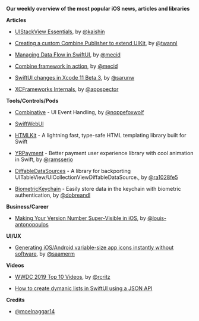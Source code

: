 **Our weekly overview of the most popular iOS news, articles and libraries**


**Articles**

* [UIStackView Essentials](https://nshipster.com/uistackview/), by [@kaishin](https://twitter.com/kaishin)

* [Creating a custom Combine Publisher to extend UIKit](https://www.avanderlee.com/swift/custom-combine-publisher/), by [@twannl](https://twitter.com/twannl)

* [Managing Data Flow in SwiftUI](https://mecid.github.io/2019/07/03/managing-data-flow-in-swiftui/), by [@mecid](https://twitter.com/mecid)

* [Combine framework in action](https://medium.com/snowdog-labs/combine-framework-in-action-part-2-63c7d652b32f), by [@mecid](https://twitter.com/mecid)

* [SwiftUI changes in Xcode 11 Beta 3](https://sarunw.com/posts/swiftui-changes-in-xcode-11-beta-3), by [@sarunw](https://twitter.com/sarunw)

* [XCFrameworks Internals](https://appspector.com/blog/xcframeworks), by [@appspector](https://twitter.com/appspector)

**Tools/Controls/Pods**

* [Combinative](https://github.com/noppefoxwolf/Combinative) - UI Event Handling, by [@noppefoxwolf](https://twitter.com/noppefoxwolf)

* [SwiftWebUI](https://github.com/SwiftWebUI/SwiftWebUI)

* [HTMLKit](https://github.com/vapor-community/HTMLKit) - A lightning fast, type-safe HTML templating library built for Swift

* [YRPayment](https://github.com/yassram/YRPayment) - Better payment user experience library with cool animation in Swift, by [@ramsserio](https://twitter.com/ramsserio)

* [DiffableDataSources](https://github.com/ra1028/DiffableDataSources) - A library for backporting UITableView/UICollectionViewDiffableDataSource., by [@ra1028fe5](https://twitter.com/ra1028fe5)

* [BiometricKeychain](https://github.com/appssemble/BiometricKeychain) - Easily store data in the keychain with biometric authentication, by [@dobreandl](https://twitter.com/dobreandl)

**Business/Career**

* [Making Your Version Number Super-Visible in iOS](https://thoughtbot.com/blog/making-your-version-number-super-visible), by [@louis-antonopoulos](https://github.com/louis-antonopoulos)

**UI/UX**

* [Generating iOS/Android variable-size app icons instantly without software](https://link.medium.com/OgTWLeOI1X), by [@saamerm](https://twitter.com/saamerm)

**Videos**

* [WWDC 2019 Top 10 Videos](https://www.raywenderlich.com/3868932-wwdc-2019-top-10-videos), by [@rcritz](https://twitter.com/rcritz)

* [How to create dymanic lists in SwiftUI using a JSON API](https://www.youtube.com/watch?v=ri1A032zfLo&feature=youtu.be)

**Credits**
 
* [@moelnaggar14](https://github.com/MoElnaggar14)
